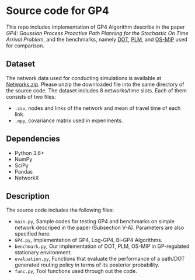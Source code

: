 # Source code for GP4
This repo includes implementation of GP4 Algorithm describe in the paper *GP4: Gaussian Process Proactive Path Planning for the Stochastic On Time Arrival Problem*, and the benchmarks, namely [DOT](https://www.sciencedirect.com/science/article/pii/S0191261520303271), [PLM](https://ieeexplore.ieee.org/abstract/document/7273960?casa_token=rMAE3kIG0xkAAAAA:I6GYS4_RNCLbgSXtUE1kJg5e0opekcn9eFL9Z6HQli33LOEg6YpBjqJmeskW9nyDKT9oQN6MM-uV), and [OS-MIP](https://www.sciencedirect.com/science/article/pii/S0191261515301429) used for comparison.

## Dataset
The network data used for conducting simulations is available at [Networks.zip](https://drive.google.com/file/d/12L7PRDGWPF-S6sz-tFMFgfeBZWwQwVaV/view?usp=sharing). Please unzip the downloaded file into the same directory of the source code.
The dataset includes 8 networks/time slots. Each of them consists of two files:
- `.csv`, nodes and links of the network and mean of travel time of each link.
- `.npy`, covariance matrix used in experiments.

## Dependencies
- Python 3.6+
- NumPy
- SciPy
- Pandas
- NetworkX

## Description
The source code includes the following files:
- `main.py`, Sample codes for testing GP4 and benchmarks on simple network descriped in the paper (Subsection V-A). Parameters are also specified here.
- `GP4.py`, Implementation of GP4, Log-GP4, Bi-GP4 Algorithms.
- `benchmark.py`, Our implementation of DOT, PLM, OS-MIP in GP-regulated stationary environment.
- `evaluation.py`, Functions that evaluate the performance of a path/DOT generated routing policy in terms of its posterior probability.
- `func.py`, Tool functions used through out the code.
